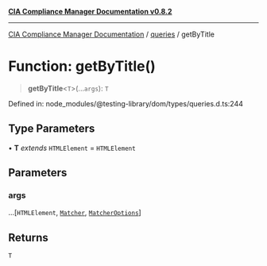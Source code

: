 [**CIA Compliance Manager Documentation v0.8.2**](../../../README.md)

***

[CIA Compliance Manager Documentation](../../../globals.md) / [queries](../README.md) / getByTitle

# Function: getByTitle()

> **getByTitle**\<`T`\>(...`args`): `T`

Defined in: node\_modules/@testing-library/dom/types/queries.d.ts:244

## Type Parameters

• **T** *extends* `HTMLElement` = `HTMLElement`

## Parameters

### args

...\[`HTMLElement`, [`Matcher`](../../../type-aliases/Matcher.md), [`MatcherOptions`](../../../interfaces/MatcherOptions.md)\]

## Returns

`T`
